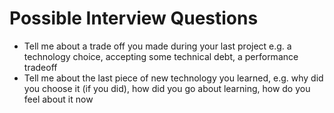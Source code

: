 # Possible Interview Questions

- Tell me about a trade off you made during your last project e.g. a technology choice, accepting some technical debt, a performance tradeoff
- Tell me about the last piece of new technology you learned, e.g. why did you choose it (if you did), how did you go about learning, how do you feel about it now
